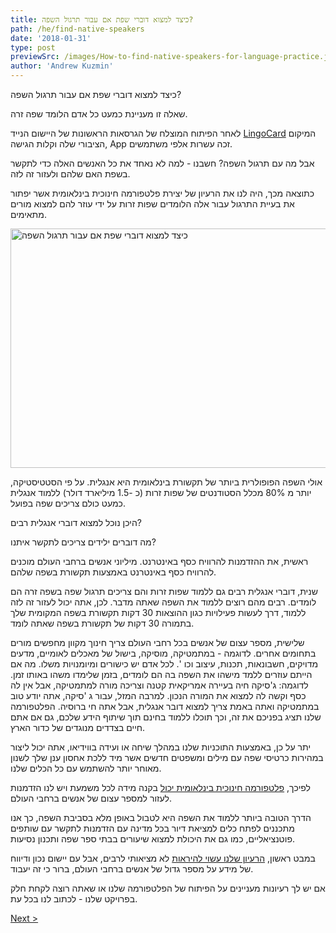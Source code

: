 ```yaml
---
title: כיצד למצוא דוברי שפת אם עבור תרגול השפה?
path: /he/find-native-speakers
date: '2018-01-31'
type: post
previewSrc: /images/How-to-find-native-speakers-for-language-practice.jpg
author: 'Andrew Kuzmin'
---
```


כיצד למצוא דוברי שפת אם עבור תרגול השפה?

שאלה זו מעניינת כמעט כל אדם הלומד שפה זרה.

לאחר הפיתוח המוצלח של הגרסאות הראשונות של היישום הנייד <a href="https://lingocard.com" target="_blank" rel="noopener">LingoCard</a> המיקום הציבורי שלה וקלות הגישה, App זכה עשרות אלפי משתמשים.

אבל מה עם תרגול השפה? חשבנו - למה לא נאחד את כל האנשים האלה כדי לתקשר בשפת האם שלהם ולעזור זה לזה.

כתוצאה מכך, היה לנו את הרעיון של יצירת פלטפורמה חינוכית בינלאומית אשר יפתור את בעיית התרגול עבור אלה הלומדים שפות זרות על ידי עוזר להם למצוא מורים מתאימים.

<img class="aligncenter wp-image-78 size-full" src="../images/platform/social-network.jpg" alt="כיצד למצוא דוברי שפת אם עבור תרגול השפה" width="628" height="383" />

אולי השפה הפופולרית ביותר של תקשורת בינלאומית היא אנגלית. על פי הסטטיסטיקה, יותר מ 80% מכלל הסטודנטים של שפות זרות (כ -1.5 מיליארד דולר) ללמוד אנגלית כמעט כולם צריכים שפה בפועל.

היכן נוכל למצוא דוברי אנגלית רבים?

מה דוברים ילידים צריכים לתקשר איתנו?

ראשית, את ההזדמנות להרוויח כסף באינטרנט. מיליוני אנשים ברחבי העולם מוכנים להרוויח כסף באינטרנט באמצעות תקשורת בשפה שלהם.

שנית, דוברי אנגלית רבים גם ללמוד שפות זרות והם צריכים תרגול שפה בשפה זרה הם לומדים. רבים מהם רוצים ללמוד את השפה שאתה מדבר. לכן, אתה יכול לעזור זה לזה ללמוד, דרך לעשות פעילויות כגון ההוצאות 30 דקות תקשורת בשפה המקומית שלך בתמורה 30 דקות של תקשורת בשפה שאתה לומד.

שלישית, מספר עצום של אנשים בכל רחבי העולם צריך חינוך מקוון מחפשים מורים בתחומים אחרים. לדוגמה - במתמטיקה, מוסיקה, בישול של מאכלים לאומיים, מדעים מדויקים, חשבונאות, תכנות, עיצוב וכו '. לכל אדם יש כישורים ומיומנויות משלו. מה אם הייתם עוזרים ללמד מישהו את השפה בה הם לומדים, בזמן שלימדו משהו באותו זמן. לדוגמה: ג'סיקה חיה בעיירה אמריקאית קטנה וצריכה מורה למתמטיקה, אבל אין לה כסף וקשה לה למצוא את המורה הנכון. למרבה המזל, עבור ג 'סיקה, אתה יודע טוב במתמטיקה ואתה באמת צריך למצוא דובר אנגלית, אבל אתה חי ברוסיה. הפלטפורמה שלנו תציג בפניכם את זה, וכך תוכלו ללמוד בחינם תוך שיתוף הידע שלכם, גם אם אתם חיים בצדדים מנוגדים של כדור הארץ.

יתר על כן, באמצעות התוכניות שלנו במהלך שיחה או ועידה בווידיאו, אתה יכול ליצור במהירות כרטיסי שפה עם מילים ומשפטים חדשים אשר מיד ללכת אחסון ענן שלך לשנון מאוחר יותר להשתמש עם כל הכלים שלנו.

לפיכך, <a href="https://lingocard.com" target="_blank" rel="noopener">פלטפורמה חינוכית בינלאומית יכול</a> בקנה מידה לכל משמעת ויש לנו הזדמנות לעזור למספר עצום של אנשים ברחבי העולם.

הדרך הטובה ביותר ללמוד את השפה היא לטבול באופן מלא בסביבת השפה, כך אנו מתכננים לפתח כלים למציאת דיור בכל מדינה עם הזדמנות לתקשר עם שותפים פוטנציאליים, כמו גם את היכולת למצוא שיעורים בבתי ספר שפה ותכנון נסיעות.

במבט ראשון, <a href="/he/?lang=he">הרעיון שלנו עשוי להיראות</a> לא מציאותי לרבים, אבל עם יישום נכון ודיווח של מידע על מספר גדול של אנשים ברחבי העולם, ברור כי זה יעבוד.

אם יש לך רעיונות מעניינים על הפיתוח של הפלטפורמה שלנו או שאתה רוצה לקחת חלק בפרויקט שלנו - לכתוב לנו בכל עת.

<a href="/he/6365">Next ></a>
